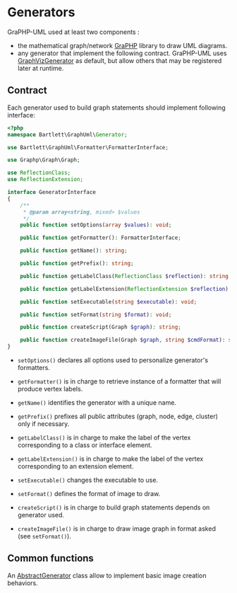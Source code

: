 <!-- markdownlint-disable MD013 -->
# Generators

GraPHP-UML used at least two components :

- the mathematical graph/network [GraPHP](https://github.com/graphp/graph) library to draw UML diagrams.
- any generator that implement the following contract.
GraPHP-UML uses [GraphVizGenerator](https://github.com/llaville/graph-uml/blob/master/src/Generator/GraphVizGenerator.php)
as default, but allow others that may be registered later at runtime.

## Contract

Each generator used to build graph statements should implement following interface:

```php
<?php
namespace Bartlett\GraphUml\Generator;

use Bartlett\GraphUml\Formatter\FormatterInterface;

use Graphp\Graph\Graph;

use ReflectionClass;
use ReflectionExtension;

interface GeneratorInterface
{
    /**
     * @param array<string, mixed> $values
     */
    public function setOptions(array $values): void;

    public function getFormatter(): FormatterInterface;

    public function getName(): string;

    public function getPrefix(): string;

    public function getLabelClass(ReflectionClass $reflection): string;

    public function getLabelExtension(ReflectionExtension $reflection): string;

    public function setExecutable(string $executable): void;

    public function setFormat(string $format): void;

    public function createScript(Graph $graph): string;

    public function createImageFile(Graph $graph, string $cmdFormat): string;
}
```

- `setOptions()` declares all options used to personalize generator's formatters.

- `getFormatter()` is in charge to retrieve instance of a formatter that will produce vertex labels.

- `getName()` identifies the generator with a unique name.

- `getPrefix()` prefixes all public attributes (graph, node, edge, cluster) only if necessary.

- `getLabelClass()` is in charge to make the label of the vertex corresponding to a class or interface element.

- `getLabelExtension()` is in charge to make the label of the vertex corresponding to an extension element.

- `setExecutable()` changes the executable to use.

- `setFormat()` defines the format of image to draw.

- `createScript()` is in charge to build graph statements depends on generator used.

- `createImageFile()` is in charge to draw image graph in format asked (see `setFormat()`).

## Common functions

An [AbstractGenerator](https://github.com/llaville/graph-uml/blob/master/src/Generator/AbstractGenerator.php) class
allow to implement basic image creation behaviors.
